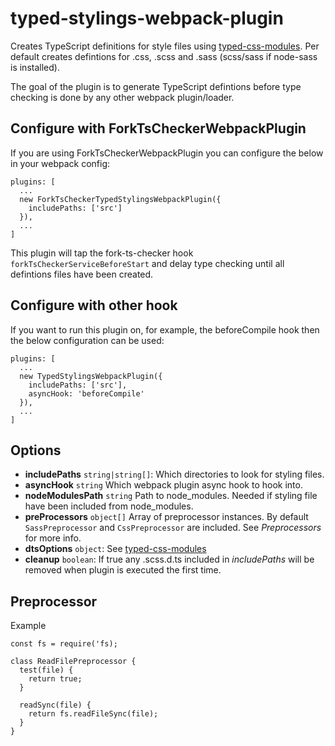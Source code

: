 # typed-stylings-webpack-plugin

Creates TypeScript definitions for style files using [typed-css-modules](https://github.com/Quramy/typed-css-modules). Per default creates defintions for .css, .scss and .sass (scss/sass if node-sass is installed).

The goal of the plugin is to generate TypeScript defintions before type checking is done by any other webpack plugin/loader.

## Configure with ForkTsCheckerWebpackPlugin

If you are using ForkTsCheckerWebpackPlugin you can configure the below in your webpack config:

```
plugins: [
  ...
  new ForkTsCheckerTypedStylingsWebpackPlugin({
    includePaths: ['src']
  }),
  ...
]
```

This plugin will tap the fork-ts-checker hook `forkTsCheckerServiceBeforeStart` and delay type checking until all defintions files have been created.

## Configure with other hook

If you want to run this plugin on, for example, the beforeCompile hook then the below configuration can be used:

```
plugins: [
  ...
  new TypedStylingsWebpackPlugin({
    includePaths: ['src'],
    asyncHook: 'beforeCompile'
  }),
  ...
]
```

## Options

- **includePaths** `string|string[]`:
  Which directories to look for styling files.
- **asyncHook** `string`
  Which webpack plugin async hook to hook into.
- **nodeModulesPath** `string`
  Path to node_modules. Needed if styling file have been included from node_modules.
- **preProcessors** `object[]`
  Array of preprocessor instances. By default `SassPreprocessor` and `CssPreprocessor` are included. See _Preprocessors_ for more info.
- **dtsOptions** `object`:
  See [typed-css-modules](https://github.com/Quramy/typed-css-modules)
- **cleanup** `boolean`:
  If true any .scss.d.ts included in _includePaths_ will be removed when plugin is executed the first time.

## Preprocessor

Example

```
const fs = require('fs);

class ReadFilePreprocessor {
  test(file) {
    return true;
  }

  readSync(file) {
    return fs.readFileSync(file);
  }
}
```
